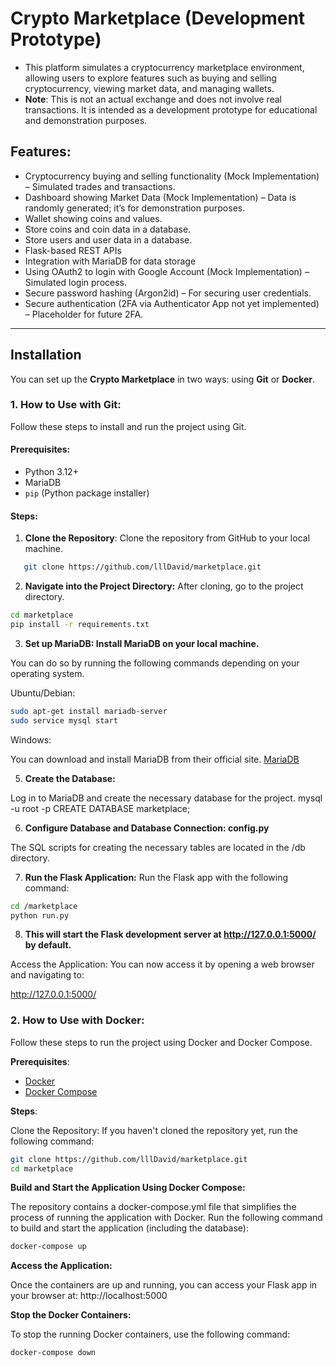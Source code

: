 # Crypto Marketplace (Development Prototype)

- This platform simulates a cryptocurrency marketplace environment, allowing users to explore features such as buying and selling cryptocurrency, viewing market data, and managing wallets. 
- **Note**: This is not an actual exchange and does not involve real transactions. It is intended as a development prototype for educational and demonstration purposes.

## Features:
- Cryptocurrency buying and selling functionality (Mock Implementation) – Simulated trades and transactions.
- Dashboard showing Market Data (Mock Implementation) – Data is randomly generated; it’s for demonstration purposes.
- Wallet showing coins and values.
- Store coins and coin data in a database.
- Store users and user data in a database.
- Flask-based REST APIs
- Integration with MariaDB for data storage 
- Using OAuth2 to login with Google Account (Mock Implementation) – Simulated login process.
- Secure password hashing (Argon2id) – For securing user credentials.
- Secure authentication (2FA via Authenticator App not yet implemented) – Placeholder for future 2FA.

---

## Installation

You can set up the **Crypto Marketplace** in two ways: using **Git** or **Docker**.

### 1. **How to Use with Git**:

Follow these steps to install and run the project using Git.

#### Prerequisites:
- Python 3.12+
- MariaDB
- `pip` (Python package installer)

#### Steps:

1. **Clone the Repository**:
   Clone the repository from GitHub to your local machine.
```bash
   git clone https://github.com/lllDavid/marketplace.git
```

2. **Navigate into the Project Directory:**
After cloning, go to the project directory.
```bash
cd marketplace
pip install -r requirements.txt
```

3. **Set up MariaDB: Install MariaDB on your local machine.**

You can do so by running the following commands depending on your operating system.

Ubuntu/Debian:
```bash
sudo apt-get install mariadb-server
sudo service mysql start
```
Windows:

You can download and install MariaDB from their official site. [MariaDB](https://mariadb.com/downloads/)

5. **Create the Database:** 

Log in to MariaDB and create the necessary database for the project.
mysql -u root -p
CREATE DATABASE marketplace;

6. **Configure Database and Database Connection: config.py**

The SQL scripts for creating the necessary tables are located in the /db directory.

7. **Run the Flask Application:**
Run the Flask app with the following command:
```bash
cd /marketplace
python run.py
```

8. **This will start the Flask development server at http://127.0.0.1:5000/ by default.**

Access the Application: You can now access it by opening a web browser and navigating to:

http://127.0.0.1:5000/

### 2. **How to Use with Docker**:
Follow these steps to run the project using Docker and Docker Compose.

**Prerequisites**:
- [Docker](https://www.docker.com/get-started)
- [Docker Compose](https://docs.docker.com/compose/install/)

**Steps**:

Clone the Repository: If you haven't cloned the repository yet, run the following command:
```bash
git clone https://github.com/lllDavid/marketplace.git
cd marketplace
```

**Build and Start the Application Using Docker Compose:**

The repository contains a docker-compose.yml file that simplifies the process of running the application with Docker.
Run the following command to build and start the application (including the database):
```bash
docker-compose up 
```

**Access the Application:** 

Once the containers are up and running, you can access your Flask app in your browser at:
http://localhost:5000

**Stop the Docker Containers:**

To stop the running Docker containers, use the following command:
```bash
docker-compose down
```